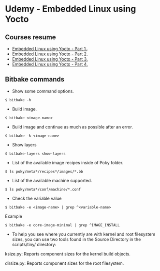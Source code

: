 # Udemy - Embedded Linux using Yocto

## Courses resume

* [Embedded Linux using Yocto - Part 1.](Part1.md).
* [Embedded Linux using Yocto - Part 2.](Part2.md)
* [Embedded Linux using Yocto - Part 3.](Part3.md)
* [Embedded Linux using Yocto - Part 4.](Part4.md)

## Bitbake commands

* Show some command options.
```
$ bitbake -h
```

* Build image.

```
$ bitbake <image-name>
```

* Build image and continue as much as possible after an error.
```
$ bitbake -k <image-name>
```

* Show layers
```
$ bitbake-layers show-layers
```

* List of the available image recipes inside of Poky folder.
```
$ ls poky/meta*/recipes*/images/*.bb
```

* List of the available machine supported.
```
$ ls poky/meta*/conf/machine/*.conf
```

* Check the variable value

```console
$ bitbake -e <image-name> | grep ^<variable-name>
```

Example

```console
$ bitbake -e core-image-minimal | grep ^IMAGE_INSTALL
```

* To help you see where you currently are with kernel and root filesystem sizes, you can use two tools found in the Source Directory in the scripts/tiny/ directory:

ksize.py: Reports component sizes for the kernel build objects.

dirsize.py: Reports component sizes for the root filesystem.
